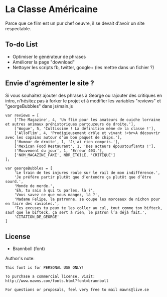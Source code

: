 La Classe Américaine
====================

Parce que ce flim est un pur chef oeuvre, il se devait d'avoir un site respectable.

To-do List
----------

* Optimiser le générateur de phrases
* Améliorer la page "download"
* Nettoyer les scripts fb, twitter, google+ (les mettre dans un fichier ?)

Envie d'agrémenter le site ?
----------------------------

Si vous souhaitez ajouter des phrases à George ou rajouter des critiques en intro, n'hésitez pas à forker le projet et à modifier les variables "reviews" et "georgeBubbles" dans js/main.js

```
var reviews = [
    ['The Magazine', 4, 'Un flim pour les amateurs de ouiche lorraine et autres animaux préhistoriques partouzeurs de droite.'],
    ['Wogue', 5, 'Cultissime ! La définition même de la classe !'],
    ['AlloFlim', 4, 'Prodigieusement drôle et vivant !<br>A découvrir avec les copains autour d’un bon paquet de chips.'],
    ['Humour de droite', 1, 'J\'ai rien compris.'],
    ['Mexican Food Restaurant', 1, 'Des acteurs époustouflants !'],
    ['Mouvement du jour', 1, 'Erreur 403.'],
    ['NOM_MAGAZINE_FAKE', NBR_ETOILE, 'CRITIQUE']
];
```

```
var georgeBubbles = [
    'Le train de tes injures roule sur le rail de mon indifférence.',
    'Je préfère partir plutôt que d’entendre ça plutôt que d’être sourd.',
    'Monde de merde.',
    'Eh, tu sais à qui tu parles, là ?',
    'Vous savez ce que vous mangez, là ?',
    'Madame Felipe, la patronne, se coupe les morceaux de nichon pour en faire des ravioles.',
    'Tes excuses tu peux te les coller au cul, tout comme ton bifteck, sauf que le bifteck, ça sert à rien, le patron l’a déjà fait.',
    'CITATION_DE_GEORGE'
]
```

License
-------

* Brannboll (font)

Author's note: 

```
This font is for PERSONAL USE ONLY!

To purchase a commercial license, visit:
http://www.mawns.com/fonts.html?font=brannboll

For questions or proposals, feel very free to mail mawns@live.se 
```